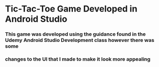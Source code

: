 # Tic-Tac-Toe Game Developed in Android Studio

### This game was developed using the guidance found in the Udemy Android Studio Development class however there was some
### changes to the UI that I made to make it look more appealing 

